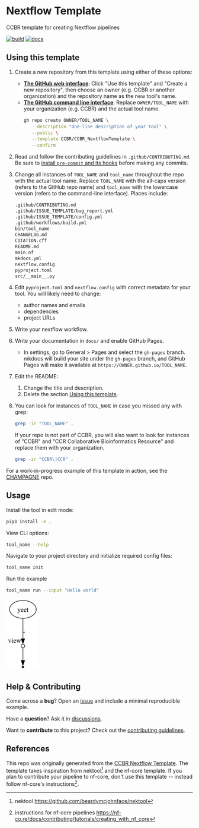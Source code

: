 # Nextflow Template <!-- TODO: replace this header with TOOL_NAME -->

CCBR template for creating Nextflow pipelines <!-- TODO: replace this line with the description of TOOL_NAME -->

<!-- TODO: replace CCBR/CCBR_NextflowTemplate in these badge links with your OWNER/TOOL_NAME -->

[![build](https://github.com/CCBR/CCBR_NextflowTemplate/actions/workflows/build-nextflow.yml/badge.svg)](https://github.com/CCBR/CCBR_NextflowTemplate/actions/workflows/build-nextflow.yml)
[![docs](https://github.com/CCBR/CCBR_NextflowTemplate/actions/workflows/docs-mkdocs.yml/badge.svg)](https://github.com/CCBR/CCBR_NextflowTemplate/actions/workflows/docs-mkdocs.yml)

## Using this template

1. Create a new repository from this template using either of these options:
   - [**The GitHub web interface**](https://github.com/CCBR/CCBR_NextflowTemplate):
     Click "Use this template" and "Create a new repository", then choose an owner (e.g. CCBR or another organization) and the repository name as the new tool's name.
   - [**The GitHub command line interface**](https://cli.github.com/):
     Replace `OWNER/TOOL_NAME` with your organization (e.g. CCBR) and the actual tool name.
     ```sh
     gh repo create OWNER/TOOL_NAME \
        --description "One-line description of your tool" \
        --public \
        --template CCBR/CCBR_NextflowTemplate \
        --confirm
     ```
1. Read and follow the contributing guidelines in `.github/CONTRIBUTING.md`.
   Be sure to [install `pre-commit` and its hooks](.github/CONTRIBUTING.md#use-pre-commit-hooks) before making any commits.
1. Change all instances of `TOOL_NAME` and `tool_name` throughout the repo with the actual tool name.
   Replace `TOOL_NAME` with the all-caps version (refers to the GitHub repo name)
   and `tool_name` with the lowercase version (refers to the command-line interface). Places include:

   <!--
   grep -irl tool_name . | sort | sed "s|\./||"
   -->

   ```
   .github/CONTRIBUTING.md
   .github/ISSUE_TEMPLATE/bug_report.yml
   .github/ISSUE_TEMPLATE/config.yml
   .github/workflows/build.yml
   bin/tool_name
   CHANGELOG.md
   CITATION.cff
   README.md
   main.nf
   mkdocs.yml
   nextflow.config
   pyproject.toml
   src/__main__.py
   ```

1. Edit `pyproject.toml` and `nextflow.config` with correct metadata for your tool. You will likely need to change:
   - author names and emails
   - dependencies
   - project URLs
1. Write your nextflow workflow.
1. Write your documentation in `docs/` and enable GitHub Pages.
   - In settings, go to General > Pages and select the `gh-pages` branch.
     mkdocs will build your site under the `gh-pages` branch, and GitHub Pages will make it available at `https://OWNER.github.io/TOOL_NAME`.
1. Edit the README:
   1. Change the title and description.
   1. Delete the section [Using this template](README.md##using-this-template).
1. You can look for instances of `TOOL_NAME` in case you missed any with grep:

   ```sh
   grep -ir "TOOL_NAME" .
   ```

   If your repo is not part of CCBR, you will also want to look for instances of "CCBR" and "CCR Collaborative Bioinformatics Resource" and replace them with your organization.

   ```sh
   grep -ir "CCBR\|CCR" .
   ```

For a work-in-progress example of this template in action, see the [CHAMPAGNE](https://github.com/CCBR/CHAMPAGNE) repo.

## Usage

Install the tool in edit mode:

```sh
pip3 install -e .
```

View CLI options:

```sh
tool_name --help
```

Navigate to your project directory and initialize required config files:

```sh
tool_name init
```

Run the example

```sh
tool_name run --input "Hello world"
```

![dag](assets/dag.png)

## Help & Contributing

Come across a **bug**? Open an [issue](https://github.com/CCBR/TOOL_NAME/issues) and include a minimal reproducible example.

Have a **question**? Ask it in [discussions](https://github.com/CCBR/TOOL_NAME/discussions).

Want to **contribute** to this project? Check out the [contributing guidelines](docs/contributing.md).

## References

This repo was originally generated from the [CCBR Nextflow Template](https://github.com/CCBR/CCBR_NextflowTemplate).
The template takes inspiration from nektool[^1] and the nf-core template.
If you plan to contribute your pipeline to nf-core, don't use this template -- instead follow nf-core's instructions[^2].

[^1]: nektool https://github.com/beardymcjohnface/nektool
[^2]: instructions for nf-core pipelines https://nf-co.re/docs/contributing/tutorials/creating_with_nf_core
